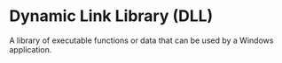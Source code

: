 # Dynamic Link Library (DLL)

A library of executable functions or data that can be used by a Windows
application.

